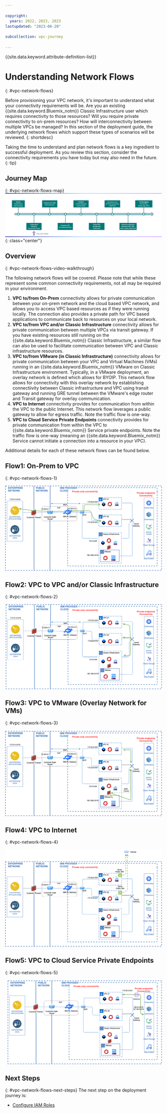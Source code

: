 ```yaml
---

copyright:
  years: 2022, 2023, 2023
lastupdated: "2023-06-20"

subcollection: vpc-journey

---
```


{{site.data.keyword.attribute-definition-list}}

# Understanding Network Flows
{: #vpc-network-flows}

Before provisioning your VPC network, it's important to understand what your connectivity requirements will be. Are you an existing {{site.data.keyword.Bluemix_notm}} Classic Infrastructure user which requires connectivity to those resources? Will you require private connectivity to on-prem resources? How will interconnectivity between multiple VPCs be managed?  In this section of the deployment guide, the underlying network flows which support these types of scenarios will be reviewed.
{: shortdesc}

Taking the time to understand and plan network flows is a key ingredient to successful deployment. As you review this section, consider the connectivity requirements you have today but may also need in the future.
{: tip}

## Journey Map
{: #vpc-network-flows-map}
![Architecture](images/network-flows/journey-map.png){: class="center"}

## Overview
{: #vpc-network-flows-video-walkthrough}

The following network flows will be covered. Please note that while these represent some common connectivity requirements, not all may be required in your environment. 

1. **VPC to/from On-Prem** connectivity allows for private communication between your on-prem network and the cloud based VPC network, and allows you to access VPC based resources as if they were running locally. The connection also provides a private path for VPC based applications to communicate back to resources on your local network.
2. **VPC to/from VPC and/or Classic Infrastructure** connectivity allows for private communication between multiple VPCs via transit gateway. If you have existing resources still running on the {{site.data.keyword.Bluemix_notm}} Classic Infrastructure, a similar flow can also be used to facilitate communication between VPC and Classic infrastructure resources. 
3. **VPC to/from VMware (in Classic Infrastructure)** connectivity allows for private communication between your VPC and Virtual Machines (VMs) running in an {{site.data.keyword.Bluemix_notm}} VMware on Classic Infrastructure environment. Typically, in a VMware deployment, an overlay network is defined which allows for BYOIP. This network flow allows for connectivity with this overlay network by establishing connectiivity between Classic infrastructure and VPC using transit gateway and running GRE tunnel between the VMware's edge router and Transit gateway for overlay communication.
4. **VPC to Internet** connectivity provides for communication from within the VPC to the public Internet.  This network flow leverages a public gateway to allow for egress traffic. Note the traffic flow is one-way.
5. **VPC to Cloud Service Private Endpoints** connectivity provides for private communication from within the VPC to {{site.data.keyword.Bluemix_notm}} Service private endpoints. Note the traffic flow is one-way (meaning an {{site.data.keyword.Bluemix_notm}} Service cannot initiate a connection into a resource in your VPC).

Additional details for each of these network flows can be found below. 

## Flow1: On-Prem to VPC
{: #vpc-network-flows-1}

![Flow1](images/network-flows/onprem-to-vpc.png)

## Flow2: VPC to VPC and/or Classic Infrastructure
{: #vpc-network-flows-2}

![Flow2](images/network-flows/vpc-to-vpc.png)

## Flow3: VPC to VMware (Overlay Network for VMs)
{: #vpc-network-flows-3}

![Flow3](images/network-flows/vpc-to-vmware.png)

## Flow4: VPC to Internet
{: #vpc-network-flows-4}

![Flow4](images/network-flows/vpc-to-internet.png)

## Flow5: VPC to Cloud Service Private Endpoints
{: #vpc-network-flows-5}

![Flow5](images/network-flows/vpc-to-cse.png)

## Next Steps
{: #vpc-network-flows-next-steps}
The next step on the deployment journey is:
* [Configure IAM Roles](/docs/vpc-journey?topic=vpc-journey-vpc-prep-account)
